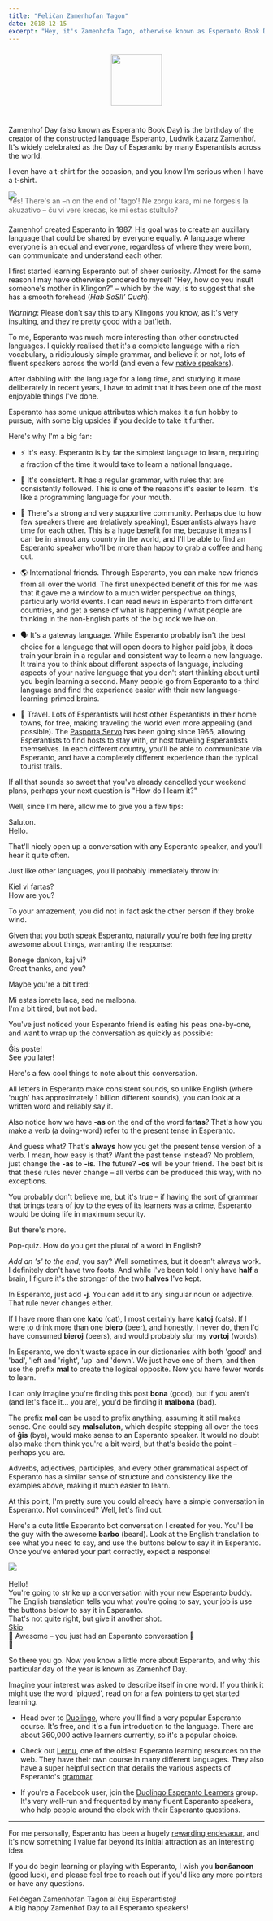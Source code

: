 ```yaml
---
title: "Feliĉan Zamenhofan Tagon"
date: 2018-12-15
excerpt: "Hey, it's Zamenhofa Tago, otherwise known as Esperanto Book Day. Read on to learn more about the international language and why it's so cool."
---
```


<div style="text-align: center; padding: 10px 0 25px 0;">
  <img src="/images/esperanto/eo.png" style="width: 100px" />
</div>

Zamenhof Day (also known as Esperanto Book Day) is the birthday of the creator of the constructed language Esperanto, [Ludwik Łazarz Zamenhof](https://en.wikipedia.org/wiki/L._L._Zamenhof). It's widely celebrated as the Day of Esperanto by many Esperantists across the world.

I even have a t-shirt for the occasion, and you know I'm serious when I have a t-shirt.

![](/images/esperanto/cxemizo.png)

<div style="font-size: 14px; color: #666; line-height: 18px; margin-top: -20px; margin-bottom: 20px;">
  Yes! There's an –n on the end of 'tago'! Ne zorgu kara, mi ne forgesis la akuzativo – ĉu vi vere kredas, ke mi estas stultulo?
</div>

Zamenhof created Esperanto in 1887. His goal was to create an auxillary language that could be shared by everyone equally. A language where everyone is an equal and everyone, regardless of where they were born, can communicate and understand each other.

I first started learning Esperanto out of sheer curiosity. Almost for the same reason I may have otherwise pondered to myself "Hey, how do you insult someone's mother in Klingon?" – which by the way, is to suggest that she has a smooth forehead (_Hab SoSlI’ Quch_).

_Warning_: Please don't say this to any Klingons you know, as it's very insulting, and they're pretty good with a [bat'leth](https://en.wikipedia.org/wiki/Bat%27leth).

To me, Esperanto was much more interesting than other constructed languages. I quickly realised that it's a complete language with a rich vocabulary, a ridiculously simple grammar, and believe it or not, lots of fluent speakers across the world (and even a few [native speakers](https://en.wikipedia.org/wiki/Native_Esperanto_speakers)).

After dabbling with the language for a long time, and studying it more deliberately in recent years, I have to admit that it has been one of the most enjoyable things I've done.

Esperanto has some unique attributes which makes it a fun hobby to pursue, with some big upsides if you decide to take it further.

Here's why I'm a big fan:

- ⚡ It's easy. Esperanto is by far the simplest language to learn, requiring a fraction of the time it would take to learn a national language.

- 🧠 It's consistent. It has a regular grammar, with rules that are consistently followed. This is one of the reasons it's easier to learn. It's like a programming language for your mouth.

- 🕺 There's a strong and very supportive community. Perhaps due to how few speakers there are (relatively speaking), Esperantists always have time for each other. This is a huge benefit for me, because it means I can be in almost any country in the world, and I'll be able to find an Esperanto speaker who'll be more than happy to grab a coffee and hang out.

- 🌎 International friends. Through Esperanto, you can make new friends from all over the world. The first unexpected benefit of this for me was that it gave me a window to a much wider perspective on things, particularly world events. I can read news in Esperanto from different countries, and get a sense of what is happening / what people are thinking in the non-English parts of the big rock we live on.

- 🗣 It's a gateway language. While Esperanto probably isn't the best choice for a language that will open doors to higher paid jobs, it does train your brain in a regular and consistent way to learn a new language. It trains you to think about different aspects of language, including aspects of your native language that you don't start thinking about until you begin learning a second. Many people go from Esperanto to a third language and find the experience easier with their new language-learning-primed brains.

- 🛫 Travel. Lots of Esperantists will host other Esperantists in their home towns, for free, making traveling the world even more appealing (and possible). The [Pasporta Servo](https://en.wikipedia.org/wiki/Pasporta_Servo) has been going since 1966, allowing Esperantists to find hosts to stay with, or host traveling Esperantists themselves. In each different country, you'll be able to communicate via Esperanto, and have a completely different experience than the typical tourist trails.

If all that sounds so sweet that you've already cancelled your weekend plans, perhaps your next question is "How do I learn it?"

Well, since I'm here, allow me to give you a few tips:

<div class="dual-text">
  <div class="eo">Saluton.</div>
  <div class="en">Hello.</div>
</div>

That'll nicely open up a conversation with any Esperanto speaker, and you'll hear it quite often.

Just like other languages, you'll probably immediately throw in:

<div class="dual-text">
  <div class="eo">Kiel vi fartas?</div>
  <div class="en">How are you?</div>
</div>

To your amazement, you did not in fact ask the other person if they broke wind.

Given that you both speak Esperanto, naturally you're both feeling pretty awesome about things, warranting the response:

<div class="dual-text">
  <div class="eo">Bonege dankon, kaj vi?</div>
  <div class="en">Great thanks, and you?</div>
</div>

Maybe you're a bit tired:

<div class="dual-text">
  <div class="eo">Mi estas iomete laca, sed ne malbona.</div>
  <div class="en">I'm a bit tired, but not bad.</div>
</div>

You've just noticed your Esperanto friend is eating his peas one-by-one, and want to wrap up the conversation as quickly as possible:

<div class="dual-text">
  <div class="eo">Ĝis poste!</div>
  <div class="en">See you later!</div>
</div>

Here's a few cool things to note about this conversation.

All letters in Esperanto make consistent sounds, so unlike English (where 'ough' has approximately 1 billion different sounds), you can look at a written word and reliably say it.

Also notice how we have **-as** on the end of the word fart**as**? That's how you make a verb (a doing-word) refer to the present tense in Esperanto.

And guess what? That's **always** how you get the present tense version of a verb. I mean, how easy is that? Want the past tense instead? No problem, just change the **-as** to **-is**. The future? **-os** will be your friend. The best bit is that these rules never change – all verbs can be produced this way, with no exceptions.

You probably don't believe me, but it's true – if having the sort of grammar that brings tears of joy to the eyes of its learners was a crime, Esperanto would be doing life in maximum security.

But there's more.

Pop-quiz. How do you get the plural of a word in English?

_Add an 's' to the end_, you say? Well sometimes, but it doesn't always work. I definitely don't have two foots. And while I've been told I only have **half** a brain, I figure it's the stronger of the two **halves** I've kept.

In Esperanto, just add **-j**. You can add it to any singular noun or adjective. That rule never changes either.

If I have more than one **kato** (cat), I most certainly have **katoj** (cats). If I were to drink more than one **biero** (beer), and honestly, I never do, then I'd have consumed **bieroj** (beers), and would probably slur my **vortoj** (words).

In Esperanto, we don't waste space in our dictionaries with both 'good' and 'bad', 'left and 'right', 'up' and 'down'. We just have one of them, and then use the prefix **mal** to create the logical opposite. Now you have fewer words to learn.

I can only imagine you're finding this post **bona** (good), but if you aren't (and let's face it... you are), you'd be finding it **malbona** (bad).

The prefix **mal** can be used to prefix anything, assuming it still makes sense. One could say **malsaluton**, which despite stepping all over the toes of **ĝis** (bye), would make sense to an Esperanto speaker. It would no doubt also make them think you're a bit weird, but that's beside the point – perhaps you are.

Adverbs, adjectives, participles, and every other grammatical aspect of Esperanto has a similar sense of structure and consistency like the examples above, making it much easier to learn.

At this point, I'm pretty sure you could already have a simple conversation in Esperanto. Not convinced? Well, let's find out.

Here's a cute little Esperanto bot conversation I created for you. You'll be the guy with the awesome **barbo** (beard). Look at the English translation to see what you need to say, and use the buttons below to say it in Esperanto. Once you've entered your part correctly, expect a response!

<div id="message-template" class="message-template">
  <img src="/images/esperanto/m1.png" />
  <div class="lines">
    <div class="eo">
      &nbsp;
    </div>
    <div class="en">
      Hello!
    </div>
  </div>
</div>

<div class="conversation">
  <div class="info">
    You're going to strike up a conversation with your new Esperanto buddy. The English translation tells you what you're going to say, your job is use the buttons below to say it in Esperanto.
  </div>

  <div class="messages"></div>

  <div class="input">
    <div class="mistake">
      That's not quite right, but give it another shot.
    </div>
    <div class="buttons"></div>
    <a href="#" class="skip">Skip</a>
    <div class="complete">
      🎉 Awesome – you just had an Esperanto conversation 🎉
    </div>
  </div>

  <div class="clap">👏</div>
</div>

So there you go. Now you know a little more about Esperanto, and why this particular day of the year is known as Zamenhof Day.

Imagine your interest was asked to describe itself in one word. If you think it might use the word 'piqued', read on for a few pointers to get started learning.

- Head over to [Duolingo](https://www.duolingo.com), where you'll find a very popular Esperanto course. It's free, and it's a fun introduction to the language. There are about 360,000 active learners currently, so it's a popular choice.

- Check out [Lernu](https://lernu.net/en), one of the oldest Esperanto learning resources on the web. They have their own course in many different languages. They also have a super helpful section that details the various aspects of Esperanto's [grammar](https://lernu.net/en/gramatiko).

- If you're a Facebook user, join the [Duolingo Esperanto Learners](https://www.facebook.com/groups/duolingo.esperanto.learners) group. It's very well-run and frequented by many fluent Esperanto speakers, who help people around the clock with their Esperanto questions.

---

For me personally, Esperanto has been a hugely [rewarding endevaour](/seek-out-new-experiences), and it's now something I value far beyond its initial attraction as an interesting idea.

If you do begin learning or playing with Esperanto, I wish you **bonŝancon** (good luck), and please feel free to reach out if you'd like any more pointers or have any questions.

<div class="dual-text">
  <div class="eo">Feliĉegan Zamenhofan Tagon al ĉiuj Esperantistoj!</div>
  <div class="en">A big happy Zamenhof Day to all Esperanto speakers!</div>
</div>

<script type="text/javascript" src="{{ site.baseurl }}/js/jquery-3.3.1.min.js"></script>
<script type="text/javascript" src="{{ site.baseurl }}/js/bot.js?{{site.time | date: '%s%N'}}"></script>
